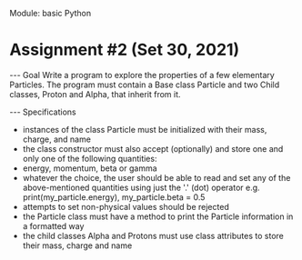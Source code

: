 Module: basic Python
# Assignment #2 (Set 30, 2021)

--- Goal
Write a program to explore the properties of a few elementary Particles.
The program must contain a Base class Particle and two Child classes, Proton and Alpha, that inherit from it.

--- Specifications
- instances of the class Particle must be initialized with their mass, charge, and name
- the class constructor must also accept (optionally) and store one and only one of the following quantities: 
- energy, momentum, beta or gamma
- whatever the choice, the user should be able to read and set any of the
  above-mentioned quantities using just the '.' (dot) operator e.g.
  print(my_particle.energy), my_particle.beta = 0.5
- attempts to set non-physical values should be rejected
- the Particle class must have a method to print the Particle information in
  a formatted way
- the child classes Alpha and Protons must use class attributes to store their mass, charge and name
